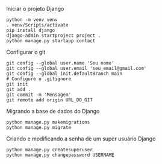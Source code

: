 Iniciar o projeto Django

```
python -m venv venv
. venv/Scripts/activate
pip install django
django-admin startproject project .
python manage.py startapp contact
```

Configurar o git

```
git config --global user.name 'Seu nome'
git config --global user.email 'seu_email@gmail.com'
git config --global init.defaultBranch main
# Configure o .gitignore
git init
git add .
git commit -m 'Mensagem'
git remote add origin URL_DO_GIT
```

Migrando a base de dados do Django

```
python manage.py makemigrations
python manage.py migrate
```

Criando e modificando a senha de um super usuário Django

```
python manage.py createsuperuser
python manage.py changepassword USERNAME
```
